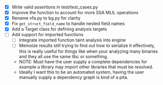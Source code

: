 - [x] Write valid assertions in test/test_cases.py
- [x] Improve the function to account for more SSA MLIL operations
- [x] Rename vfa.py to bg.py for clarity
- [x] Fix `get_struct_field_name` to handle nested field names
- [x] Add a Target class for defining analysis targets
- [ ] Add support for imported functions
  - [ ] Integrate imported function taint analysis into engine
  - [ ] Memoize results still trying to find out how to serialize it effectively, this is really useful for things like when your analyzing many binaries and they all use the same libc or something.
  - NOTE: Must have the user supply a complete dependencies for example a library may import other libraries that must be resolved.
  - Ideally I want this to be an automated system, having the user manually supply a dependency graph is kind of a pita.